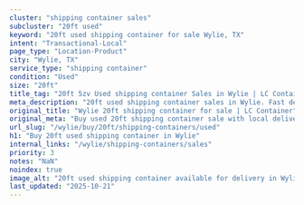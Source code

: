 ```yaml
---
cluster: "shipping container sales"
subcluster: "20ft used"
keyword: "20ft used shipping container for sale Wylie, TX"
intent: "Transactional-Local"
page_type: "Location-Product"
city: "Wylie, TX"
service_type: "shipping container"
condition: "Used"
size: "20ft"
title_tag: "20ft 5zv Used shipping container Sales in Wylie | LC Container"
meta_description: "20ft used shipping container sales in Wylie. Fast delivery, competitive pricing. Serving shipping containers area. Quote ID: RTQ. Call (214) 524-4168 for your free quote today."
original_title: "Wylie 20ft shipping container for sale | LC Container"
original_meta: "Buy used 20ft shipping container sale with local delivery in Wylie, TX. LC Container — local Since 2003. Request a fast quote today."
url_slug: "/wylie/buy/20ft/shipping-containers/used"
h1: "Buy 20ft used shipping container in Wylie"
internal_links: "/wylie/shipping-containers/sales"
priority: 3
notes: "NaN"
noindex: true
image_alt: "20ft used shipping container available for delivery in Wylie"
last_updated: "2025-10-21"
---
```


<!-- TODO: Add unique city/inventory copy, images, and internal links here. -->

